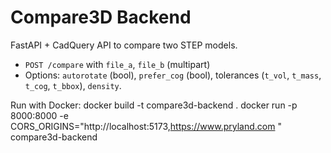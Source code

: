 # Compare3D Backend

FastAPI + CadQuery API to compare two STEP models.
- `POST /compare` with `file_a`, `file_b` (multipart)
- Options: `autorotate` (bool), `prefer_cog` (bool), tolerances (`t_vol`, `t_mass`, `t_cog`, `t_bbox`), `density`.

Run with Docker:
docker build -t compare3d-backend .
docker run -p 8000:8000 -e CORS_ORIGINS="http://localhost:5173,https://www.pryland.com
" compare3d-backend
